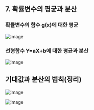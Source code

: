 ## 7. 확률변수의 평균과 분산
### 확률변수의 함수 g(x)에 대한 평균
![image](https://github.com/user-attachments/assets/858f04bd-d238-4bc6-9977-2566aa17d189)

### 선형함수 Y=aX+b에 대한 평균과 분산
![image](https://github.com/user-attachments/assets/991913e2-f580-4e33-925c-4323af0ccd08)

## 기대값과 분산의 법칙(정리)
![image](https://github.com/user-attachments/assets/df4282b5-21dd-418c-9a21-f6b5b2206249)

![image](https://github.com/user-attachments/assets/6cb29503-93bf-4b2c-a5cd-2e54d3b5a178)
